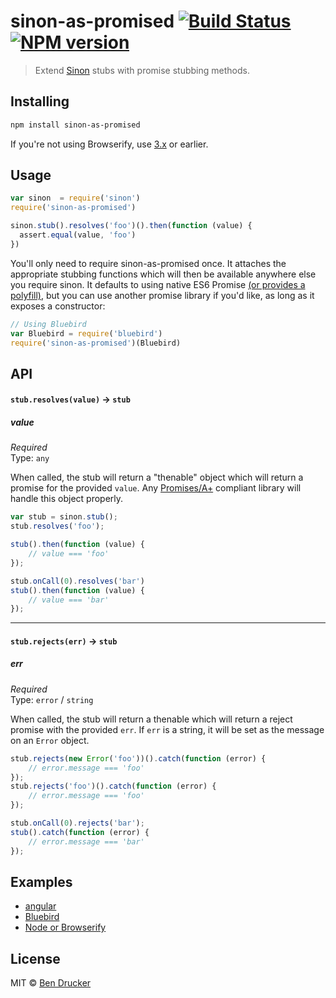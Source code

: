 sinon-as-promised [![Build Status](https://travis-ci.org/bendrucker/sinon-as-promised.svg?branch=master)](https://travis-ci.org/bendrucker/sinon-as-promised) [![NPM version](https://badge.fury.io/js/sinon-as-promised.svg)](http://badge.fury.io/js/sinon-as-promised)
=================

> Extend [Sinon](https://github.com/cjohansen/sinon.js) stubs with promise stubbing methods.

## Installing
```sh
npm install sinon-as-promised
```

If you're not using Browserify, use [3.x](https://github.com/bendrucker/sinon-as-promised/tree/v3.0.1) or earlier.

## Usage

```js
var sinon  = require('sinon')
require('sinon-as-promised')

sinon.stub().resolves('foo')().then(function (value) {
  assert.equal(value, 'foo')
})
```

You'll only need to require sinon-as-promised once. It attaches the appropriate stubbing functions which will then be available anywhere else you require sinon. It defaults to using native ES6 Promise [(or provides a polyfill)](https://github.com/getify/native-promise-only), but you can use another promise library if you'd like, as long as it exposes a constructor:

```js
// Using Bluebird
var Bluebird = require('bluebird')
require('sinon-as-promised')(Bluebird)
```

## API

#### `stub.resolves(value)` -> `stub`


##### value

*Required*  
Type: `any`

When called, the stub will return a "thenable" object which will return a promise for the provided `value`. Any [Promises/A+](https://promisesaplus.com/) compliant library will handle this object properly.

```js
var stub = sinon.stub();
stub.resolves('foo');

stub().then(function (value) {
    // value === 'foo'
});

stub.onCall(0).resolves('bar')
stub().then(function (value) {
    // value === 'bar'
});
```
---

#### `stub.rejects(err)` -> `stub`

##### err

*Required*  
Type: `error` / `string`

When called, the stub will return a thenable which will return a reject promise with the provided `err`. If `err` is a string, it will be set as the message on an `Error` object.

```js
stub.rejects(new Error('foo'))().catch(function (error) {
    // error.message === 'foo'
});
stub.rejects('foo')().catch(function (error) {
    // error.message === 'foo'
});

stub.onCall(0).rejects('bar');
stub().catch(function (error) {
    // error.message === 'bar'
});
```

## Examples

* [angular](https://github.com/bendrucker/sinon-as-promised/tree/master/examples/angular)
* [Bluebird](https://github.com/bendrucker/sinon-as-promised/tree/master/examples/bluebird)
* [Node or Browserify](https://github.com/bendrucker/sinon-as-promised/tree/master/examples/node-browserify)

## License

MIT © [Ben Drucker](http://bendrucker.me)
